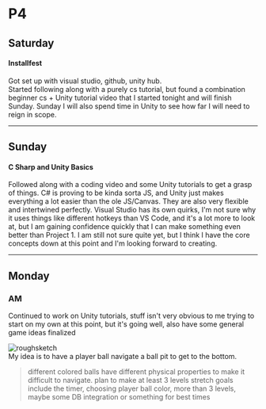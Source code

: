 # P4

## Saturday

#### Installfest

Got set up with visual studio, github, unity hub. <br />
Started following along with a purely cs tutorial, but found a combination beginner cs + Unity tutorial video that I started tonight and will finish Sunday. Sunday I will also spend time in Unity to see how far I will need to reign in scope. 

--- 

## Sunday

#### C Sharp and Unity Basics

Followed along with a coding video and some Unity tutorials to get a grasp of things. C# is proving to be kinda sorta JS, and Unity just makes everything a lot easier than the ole JS/Canvas. They are also very flexible and intertwined perfectly. Visual Studio has its own quirks, I'm not sure why it uses things like different hotkeys than VS Code, and it's a lot more to look at, but I am gaining confidence quickly that I can make something even better than Project 1. I am still not sure quite yet, but I think I have the core concepts down at this point and I'm looking forward to creating. 

---

## Monday

### AM

Continued to work on Unity tutorials, stuff isn't very obvious to me trying to start on my own at this point, but it's going well, also have some general game ideas finalized

<img src="https://i.ibb.co/DDWjD3W/roughsketch.png" alt="roughsketch" border="0"> <br />
My idea is to have a player ball navigate a ball pit to get to the bottom. <br />

>different colored balls have different physical properties to make it difficult to navigate.
>plan to make at least 3 levels
>stretch goals include the timer, choosing player ball color, more than 3 levels, maybe some DB integration or something for best times

